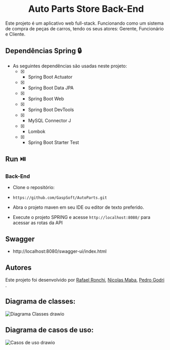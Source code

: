 
<h1 align="center">Auto Parts Store Back-End</h1>
Este projeto é um aplicativo web full-stack. Funcionando como um sistema de compra de peças de carros, tendo os seus atores: Gerente, Funcionário e Cliente.

## Dependências Spring 🔒
- As seguintes dependências são usadas neste projeto:
  - [X] - Spring Boot Actuator
  - [X] - Spring Boot Data JPA
  - [X] - Spring Boot Web
  - [X] - Spring Boot DevTools
  - [X] - MySQL Connector J
  - [X] - Lombok
  - [X] - Spring Boot Starter Test

## Run ⏯️

### Back-End
- Clone o repositório:
- ``` https://github.com/GaspSoft/AutoParts.git ```

- Abra o projeto maven em seu IDE ou editor de texto preferido.
- Execute o projeto SPRING e acesse ``` http://localhost:8080/ ``` para acessar as rotas da API

## Swagger 
- http://localhost:8080/swagger-ui/index.html

## Autores 
Este projeto foi desenvolvido por [Rafael Ronchi](https://github.com/RafaelRonchi), [Nicolas Maba](https://github.com/NicolasRicardoMaba), [Pedro Godri
](https://github.com/pedrogodri).


## Diagrama de classes:
![Diagrama Classes drawio](https://github.com/RafaelRonchi/AutoParts/assets/95860101/c723ff10-3684-4994-88b0-eeafa166b3e1)

## Diagrama de casos de uso:
![Casos de uso drawio](https://github.com/RafaelRonchi/AutoParts/assets/95860101/70ec2f50-e2ec-4597-ab32-8826ff1bb754)
